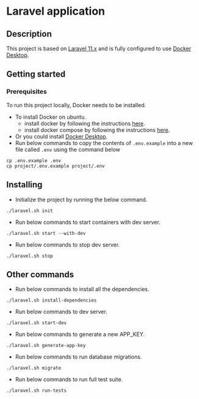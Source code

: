 # Laravel application

## Description
This project is based on [Laravel 11.x](https://laravel.com/docs/11.x/releases) and is fully configured to use [Docker Desktop](https://www.docker.com/products/docker-desktop/).

## Getting started

### Prerequisites
To run this project locally, Docker needs to be installed.
- To install Docker on ubuntu.
  - install docker by following the instructions [here](https://www.digitalocean.com/community/tutorials/how-to-install-and-use-docker-on-ubuntu-22-04).
  - install docker compose by following the instructions [here](https://www.digitalocean.com/community/tutorials/how-to-install-and-use-docker-compose-on-ubuntu-22-04).
- Or you could install [Docker Desktop](https://www.docker.com/products/docker-desktop/).
- Run below commands to copy the contents of `.env.example` into a new file called `.env` using the command below
```shell
cp .env.example .env
cp project/.env.example project/.env
```
## Installing

- Initialize the project by running the below command.
```shell
./laravel.sh init
```
- Run below commands to start containers with dev server.
```shell
./laravel.sh start --with-dev
```
- Run below commands to stop dev server.
```shell
./laravel.sh stop
```
## Other commands
- Run below commands to install all the dependencies.
```shell
./laravel.sh install-dependencies
```
- Run below commands to dev server.
```shell
./laravel.sh start-dev
```
- Run below commands to generate a new APP_KEY.
```shell
./laravel.sh generate-app-key
```
- Run below commands to run database migrations.
```shell
./laravel.sh migrate
```
- Run below commands to run full test suite.
```shell
./laravel.sh run-tests
```
